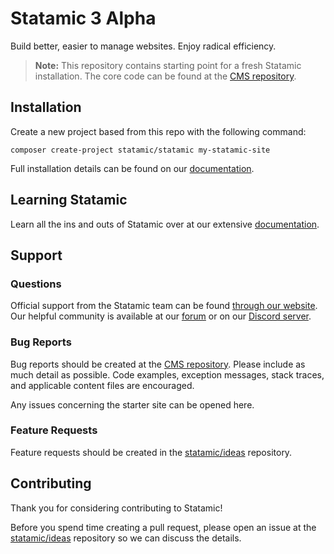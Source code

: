 # Statamic 3 Alpha

Build better, easier to manage websites. Enjoy radical efficiency.

> **Note:** This repository contains starting point for a fresh Statamic installation. The core code can be found at the [CMS repository][cms].

## Installation

Create a new project based from this repo with the following command:

```
composer create-project statamic/statamic my-statamic-site
```

Full installation details can be found on our [documentation](https://docs.statamic.dev).

## Learning Statamic

Learn all the ins and outs of Statamic over at our extensive [documentation][docs].

## Support

### Questions
Official support from the Statamic team can be found [through our website](https://statamic.com/support). Our helpful community is available at our [forum](https://statamic.com/forum) or on our [Discord server](https://statamic.com/discord).

### Bug Reports
Bug reports should be created at the [CMS repository][cms]. Please include as much detail as possible. Code examples, exception messages, stack traces, and applicable content files are encouraged.

Any issues concerning the starter site can be opened here.

### Feature Requests
Feature requests should be created in the [statamic/ideas][ideas] repository.

## Contributing

Thank you for considering contributing to Statamic!

Before you spend time creating a pull request, please open an issue at the [statamic/ideas][ideas] repository so we can discuss the details.


[docs]: https://docs.statamic.dev/
[cms]: https://github.com/statamic/three-cms
[ideas]: https://github.com/statamic/ideas
